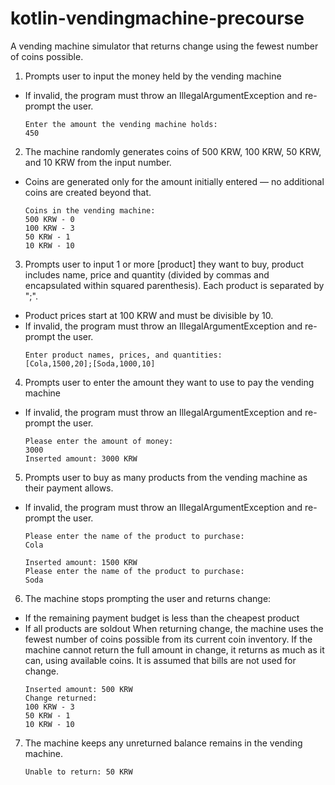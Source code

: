 # kotlin-vendingmachine-precourse

A vending machine simulator that returns change using the fewest number of coins possible.

1. Prompts user to input the money held by the vending machine

- If invalid, the program must throw an IllegalArgumentException and re-prompt the user.
    ```
    Enter the amount the vending machine holds:
    450
    ```

2. The machine randomly generates coins of 500 KRW, 100 KRW, 50 KRW, and 10 KRW from the input number.

- Coins are generated only for the amount initially entered — no additional coins are created beyond that.
    ```
    Coins in the vending machine:
    500 KRW - 0
    100 KRW - 3
    50 KRW - 1
    10 KRW - 10
    ```

3. Prompts user to input 1 or more [product] they want to buy, product includes name, price and quantity (divided by commas and encapsulated within squared parenthesis). Each product is separated by ";".

- Product prices start at 100 KRW and must be divisible by 10.
- If invalid, the program must throw an IllegalArgumentException and re-prompt the user.
    ```
    Enter product names, prices, and quantities:
    [Cola,1500,20];[Soda,1000,10]
    ```

4. Prompts user to enter the amount they want to use to pay the vending machine

- If invalid, the program must throw an IllegalArgumentException and re-prompt the user.
    ```
    Please enter the amount of money:
    3000
    Inserted amount: 3000 KRW
    ```

5. Prompts user to buy as many products from the vending machine as their payment allows.

- If invalid, the program must throw an IllegalArgumentException and re-prompt the user.
    ```
    Please enter the name of the product to purchase:
    Cola

    Inserted amount: 1500 KRW
    Please enter the name of the product to purchase:
    Soda
    ```

6. The machine stops prompting the user and returns change:

- If the remaining payment budget is less than the cheapest product
- If all products are soldout
  When returning change, the machine uses the fewest number of coins possible from its current coin inventory.
  If the machine cannot return the full amount in change, it returns as much as it can, using available coins.
  It is assumed that bills are not used for change.
    ```
    Inserted amount: 500 KRW
    Change returned:
    100 KRW - 3
    50 KRW - 1
    10 KRW - 10
    ```

7. The machine keeps any unreturned balance remains in the vending machine.
    ```
    Unable to return: 50 KRW
    ```